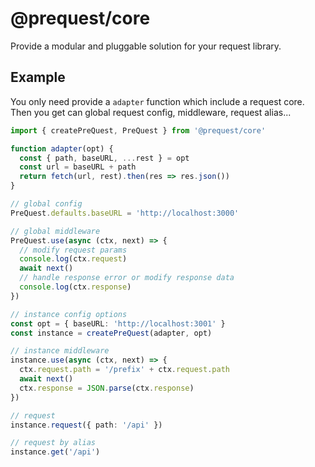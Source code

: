 # @prequest/core

Provide a modular and pluggable solution for your request library.

## Example

You only need provide a `adapter` function which include a request core. Then you get can global request config, middleware, request alias...

```ts
import { createPreQuest, PreQuest } from '@prequest/core'

function adapter(opt) {
  const { path, baseURL, ...rest } = opt
  const url = baseURL + path
  return fetch(url, rest).then(res => res.json())
}

// global config
PreQuest.defaults.baseURL = 'http://localhost:3000'

// global middleware
PreQuest.use(async (ctx, next) => {
  // modify request params
  console.log(ctx.request)
  await next()
  // handle response error or modify response data
  console.log(ctx.response)
})

// instance config options
const opt = { baseURL: 'http://localhost:3001' }
const instance = createPreQuest(adapter, opt)

// instance middleware
instance.use(async (ctx, next) => {
  ctx.request.path = '/prefix' + ctx.request.path
  await next()
  ctx.response = JSON.parse(ctx.response)
})

// request
instance.request({ path: '/api' })

// request by alias
instance.get('/api')
```
